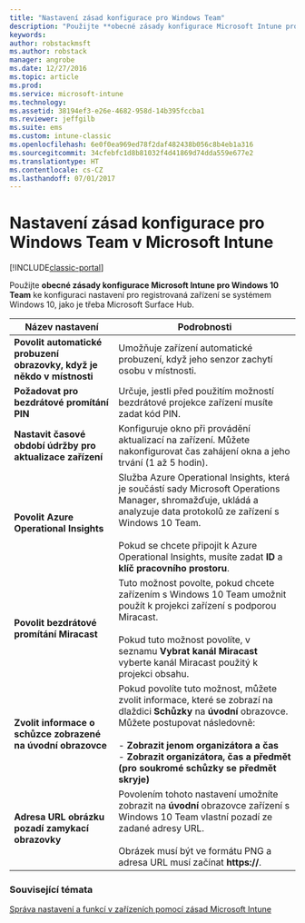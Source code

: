 ```yaml
---
title: "Nastavení zásad konfigurace pro Windows Team"
description: "Použijte **obecné zásady konfigurace Microsoft Intune pro Windows 10 Team** ke konfiguraci nastavení pro registrovaná zařízení se systémem Windows 10, jako je třeba Microsoft Surface Hub."
keywords: 
author: robstackmsft
ms.author: robstack
manager: angrobe
ms.date: 12/27/2016
ms.topic: article
ms.prod: 
ms.service: microsoft-intune
ms.technology: 
ms.assetid: 38194ef3-e26e-4682-958d-14b395fccba1
ms.reviewer: jeffgilb
ms.suite: ems
ms.custom: intune-classic
ms.openlocfilehash: 6e0f0ea969ed78f2daf482438b056c8b4eb1a316
ms.sourcegitcommit: 34cfebfc1d8b81032f4d41869d74dda559e677e2
ms.translationtype: HT
ms.contentlocale: cs-CZ
ms.lasthandoff: 07/01/2017
---
```

# <a name="windows-team-configuration-policy-settings-in-microsoft-intune"></a>Nastavení zásad konfigurace pro Windows Team v Microsoft Intune

[!INCLUDE[classic-portal](../includes/classic-portal.md)]

Použijte **obecné zásady konfigurace Microsoft Intune pro Windows 10 Team** ke konfiguraci nastavení pro registrovaná zařízení se systémem Windows 10, jako je třeba Microsoft Surface Hub.

|Název nastavení|Podrobnosti|
|----------------|-----------|
|**Povolit automatické probuzení obrazovky, když je někdo v místnosti**|Umožňuje zařízení automatické probuzení, když jeho senzor zachytí osobu v místnosti.|
|**Požadovat pro bezdrátové promítání PIN**|Určuje, jestli před použitím možností bezdrátové projekce zařízení musíte zadat kód PIN.|
|**Nastavit časové období údržby pro aktualizace zařízení**|Konfiguruje okno při provádění aktualizací na zařízení. Můžete nakonfigurovat čas zahájení okna a jeho trvání (1 až 5 hodin).|
|**Povolit Azure Operational Insights**|Služba Azure Operational Insights, která je součástí sady Microsoft Operations Manager, shromažďuje, ukládá a analyzuje data protokolů ze zařízení s Windows 10 Team.<br /><br />Pokud se chcete připojit k Azure Operational Insights, musíte zadat **ID** a **klíč pracovního prostoru**.|
|**Povolit bezdrátové promítání Miracast**|Tuto možnost povolte, pokud chcete zařízením s Windows 10 Team umožnit použít k projekci zařízení s podporou Miracast.<br /><br />Pokud tuto možnost povolíte, v seznamu **Vybrat kanál Miracast** vyberte kanál Miracast použitý k projekci obsahu.|
|**Zvolit informace o schůzce zobrazené na úvodní obrazovce**|Pokud povolíte tuto možnost, můžete zvolit informace, které se zobrazí na dlaždici **Schůzky** na **úvodní** obrazovce. Můžete postupovat následovně:<br /><br />-   **Zobrazit jenom organizátora a čas**<br />-   **Zobrazit organizátora, čas a předmět (pro soukromé schůzky se předmět skryje)**|
|**Adresa URL obrázku pozadí zamykací obrazovky**|Povolením tohoto nastavení umožníte zobrazit na **úvodní** obrazovce zařízení s Windows 10 Team vlastní pozadí ze zadané adresy URL.<br /><br />Obrázek musí být ve formátu PNG a adresa URL musí začínat **https://**.|


### <a name="see-also"></a>Související témata
[Správa nastavení a funkcí v zařízeních pomocí zásad Microsoft Intune](manage-settings-and-features-on-your-devices-with-microsoft-intune-policies.md)


